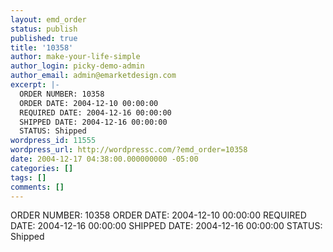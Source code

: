 ```yaml
---
layout: emd_order
status: publish
published: true
title: '10358'
author: make-your-life-simple
author_login: picky-demo-admin
author_email: admin@emarketdesign.com
excerpt: |-
  ORDER NUMBER: 10358
  ORDER DATE: 2004-12-10 00:00:00
  REQUIRED DATE: 2004-12-16 00:00:00
  SHIPPED DATE: 2004-12-16 00:00:00
  STATUS: Shipped
wordpress_id: 11555
wordpress_url: http://wordpressc.com/?emd_order=10358
date: 2004-12-17 04:38:00.000000000 -05:00
categories: []
tags: []
comments: []
---
```

ORDER NUMBER: 10358
ORDER DATE: 2004-12-10 00:00:00
REQUIRED DATE: 2004-12-16 00:00:00
SHIPPED DATE: 2004-12-16 00:00:00
STATUS: Shipped
